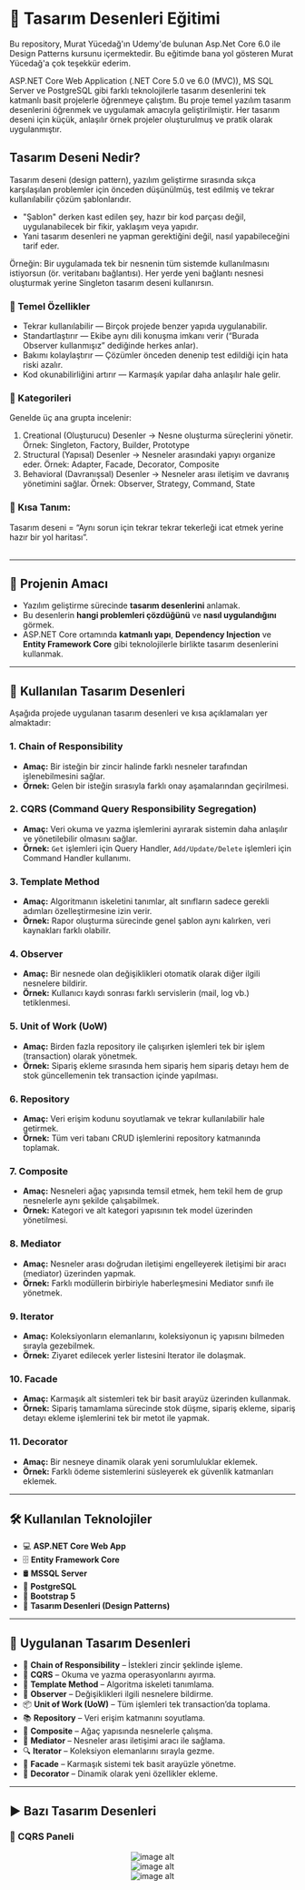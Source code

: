 # 🚀 Tasarım Desenleri Eğitimi
Bu repository, Murat Yücedağ'ın Udemy'de bulunan Asp.Net Core 6.0 ile Design Patterns kursunu içermektedir. Bu eğitimde bana yol gösteren Murat Yücedağ'a çok teşekkür ederim.

ASP.NET Core Web Application (.NET Core 5.0 ve 6.0 (MVC)), MS SQL Server ve PostgreSQL gibi farklı teknolojilerle tasarım desenlerini tek katmanlı basit projelerle öğrenmeye çalıştım. Bu proje temel yazılım tasarım desenlerini öğrenmek ve uygulamak amacıyla geliştirilmiştir. Her tasarım deseni için küçük, anlaşılır örnek projeler oluşturulmuş ve pratik olarak uygulanmıştır.

## Tasarım Deseni Nedir?
Tasarım deseni (design pattern), yazılım geliştirme sırasında sıkça karşılaşılan problemler için önceden düşünülmüş, test edilmiş ve tekrar kullanılabilir çözüm şablonlarıdır.
- "Şablon" derken kast edilen şey, hazır bir kod parçası değil, uygulanabilecek bir fikir, yaklaşım veya yapıdır.
- Yani tasarım desenleri ne yapman gerektiğini değil, nasıl yapabileceğini tarif eder.

Örneğin: Bir uygulamada tek bir nesnenin tüm sistemde kullanılmasını istiyorsun (ör. veritabanı bağlantısı). Her yerde yeni bağlantı nesnesi oluşturmak yerine Singleton tasarım deseni kullanırsın.

### 📌 Temel Özellikler
- Tekrar kullanılabilir — Birçok projede benzer yapıda uygulanabilir.
- Standartlaştırır — Ekibe aynı dili konuşma imkanı verir (“Burada Observer kullanmışız” dediğinde herkes anlar).
- Bakımı kolaylaştırır — Çözümler önceden denenip test edildiği için hata riski azalır.
- Kod okunabilirliğini artırır — Karmaşık yapılar daha anlaşılır hale gelir.

### 🔹 Kategorileri
Genelde üç ana grupta incelenir:
1. Creational (Oluşturucu) Desenler → Nesne oluşturma süreçlerini yönetir.
Örnek: Singleton, Factory, Builder, Prototype
2. Structural (Yapısal) Desenler → Nesneler arasındaki yapıyı organize eder.
Örnek: Adapter, Facade, Decorator, Composite
3. Behavioral (Davranışsal) Desenler → Nesneler arası iletişim ve davranış yönetimini sağlar.
Örnek: Observer, Strategy, Command, State

### 📍 Kısa Tanım:
Tasarım deseni = “Aynı sorun için tekrar tekrar tekerleği icat etmek yerine hazır bir yol haritası”.
<br> <br>

---

## 📌 Projenin Amacı
- Yazılım geliştirme sürecinde **tasarım desenlerini** anlamak.
- Bu desenlerin **hangi problemleri çözdüğünü** ve **nasıl uygulandığını** görmek.
- ASP.NET Core ortamında **katmanlı yapı**, **Dependency Injection** ve **Entity Framework Core** gibi teknolojilerle birlikte tasarım desenlerini kullanmak.

---

## 📂 Kullanılan Tasarım Desenleri
Aşağıda projede uygulanan tasarım desenleri ve kısa açıklamaları yer almaktadır:

### 1. **Chain of Responsibility**
- **Amaç:** Bir isteğin bir zincir halinde farklı nesneler tarafından işlenebilmesini sağlar.
- **Örnek:** Gelen bir isteğin sırasıyla farklı onay aşamalarından geçirilmesi.

### 2. **CQRS (Command Query Responsibility Segregation)**
- **Amaç:** Veri okuma ve yazma işlemlerini ayırarak sistemin daha anlaşılır ve yönetilebilir olmasını sağlar.
- **Örnek:** `Get` işlemleri için Query Handler, `Add/Update/Delete` işlemleri için Command Handler kullanımı.

### 3. **Template Method**
- **Amaç:** Algoritmanın iskeletini tanımlar, alt sınıfların sadece gerekli adımları özelleştirmesine izin verir.
- **Örnek:** Rapor oluşturma sürecinde genel şablon aynı kalırken, veri kaynakları farklı olabilir.

### 4. **Observer**
- **Amaç:** Bir nesnede olan değişiklikleri otomatik olarak diğer ilgili nesnelere bildirir.
- **Örnek:** Kullanıcı kaydı sonrası farklı servislerin (mail, log vb.) tetiklenmesi.

### 5. **Unit of Work (UoW)**
- **Amaç:** Birden fazla repository ile çalışırken işlemleri tek bir işlem (transaction) olarak yönetmek.
- **Örnek:** Sipariş ekleme sırasında hem sipariş hem sipariş detayı hem de stok güncellemenin tek transaction içinde yapılması.

### 6. **Repository**
- **Amaç:** Veri erişim kodunu soyutlamak ve tekrar kullanılabilir hale getirmek.
- **Örnek:** Tüm veri tabanı CRUD işlemlerini repository katmanında toplamak.

### 7. **Composite**
- **Amaç:** Nesneleri ağaç yapısında temsil etmek, hem tekil hem de grup nesnelerle aynı şekilde çalışabilmek.
- **Örnek:** Kategori ve alt kategori yapısının tek model üzerinden yönetilmesi.

### 8. **Mediator**
- **Amaç:** Nesneler arası doğrudan iletişimi engelleyerek iletişimi bir aracı (mediator) üzerinden yapmak.
- **Örnek:** Farklı modüllerin birbiriyle haberleşmesini Mediator sınıfı ile yönetmek.

### 9. **Iterator**
- **Amaç:** Koleksiyonların elemanlarını, koleksiyonun iç yapısını bilmeden sırayla gezebilmek.
- **Örnek:** Ziyaret edilecek yerler listesini Iterator ile dolaşmak.

### 10. **Facade**
- **Amaç:** Karmaşık alt sistemleri tek bir basit arayüz üzerinden kullanmak.
- **Örnek:** Sipariş tamamlama sürecinde stok düşme, sipariş ekleme, sipariş detayı ekleme işlemlerini tek bir metot ile yapmak.

### 11. **Decorator**
- **Amaç:** Bir nesneye dinamik olarak yeni sorumluluklar eklemek.
- **Örnek:** Farklı ödeme sistemlerini süsleyerek ek güvenlik katmanları eklemek.

---

## 🛠 Kullanılan Teknolojiler
- 💻 **ASP.NET Core Web App**
- 🗄 **Entity Framework Core**
- 🛢 **MSSQL Server**
- 🐘 **PostgreSQL**
- 🎨 **Bootstrap 5**
- 🧩 **Tasarım Desenleri (Design Patterns)**

---

## 📂 Uygulanan Tasarım Desenleri
- 🔗 **Chain of Responsibility** – İstekleri zincir şeklinde işleme.
- 📄 **CQRS** – Okuma ve yazma operasyonlarını ayırma.
- 🧬 **Template Method** – Algoritma iskeleti tanımlama.
- 👀 **Observer** – Değişiklikleri ilgili nesnelere bildirme.
- 📦 **Unit of Work (UoW)** – Tüm işlemleri tek transaction’da toplama.
- 📚 **Repository** – Veri erişim katmanını soyutlama.
- 🌳 **Composite** – Ağaç yapısında nesnelerle çalışma.
- 🤝 **Mediator** – Nesneler arası iletişimi aracı ile sağlama.
- 🔍 **Iterator** – Koleksiyon elemanlarını sırayla gezme.
- 🏢 **Facade** – Karmaşık sistemi tek basit arayüzle yönetme.
- 🎀 **Decorator** – Dinamik olarak yeni özellikler ekleme.

---

## :arrow_forward: Bazı Tasarım Desenleri

### :triangular_flag_on_post: CQRS  Paneli
<div align="center">
  <img src="" alt="image alt">
</div>

<div align="center">
  <img src="https://github.com/melihcolak0/HotelierAPI/blob/33ebd051ef314a3783e9df68ebd99ad16ce7cb16/ss/localhost_47007_Default_Index.png" alt="image alt">
</div>

<div align="center">
  <img src="https://github.com/melihcolak0/HotelierAPI/blob/33ebd051ef314a3783e9df68ebd99ad16ce7cb16/ss/localhost_47007_Default_Index.png" alt="image alt">
</div>
